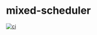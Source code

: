 # mixed-scheduler

[![ci](https://github.com/4afS/mixed-scheduler/actions/workflows/ci.yaml/badge.svg)](https://github.com/4afS/mixed-scheduler/actions/workflows/ci.yaml)
